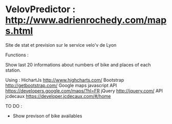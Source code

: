 VelovPredictor : http://www.adrienrochedy.com/maps.html
==============

Site de stat et prevision sur le service velo'v de Lyon 


Functions : 

Show last 20 informations about numbers of bike and places of each station. 


Using :
HichartJs http://www.highcharts.com/
Bootstrap http://getbootstrap.com/
Google maps javascript API https://developers.google.com/maps/?hl=FR 
jQuery  http://jquery.com/
API jcdecaux https://developer.jcdecaux.com/#/home


TO DO : 
- Show previson of bike availables 
